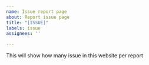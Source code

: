 ```yaml
---
name: Issue report page
about: Report issue page
title: "[ISSUE]"
labels: issue
assignees: ''

---
```


This will show how many issue in this website per report
